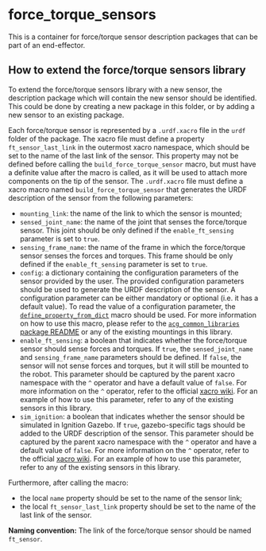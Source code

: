 # force_torque_sensors

This is a container for force/torque sensor description packages that can be part of an end-effector.

## How to extend the force/torque sensors library

To extend the force/torque sensors library with a new sensor, the description package which will contain the new sensor should be identified.
This could be done by creating a new package in this folder, or by adding a new sensor to an existing package.

Each force/torque sensor is represented by a `.urdf.xacro` file in the `urdf` folder of the package.
The xacro file must define a property `ft_sensor_last_link` in the outermost xacro namespace, which should be set to the name of the last link of the sensor.
This property may not be defined before calling the `build_force_torque_sensor` macro, but must have a definite value after the macro is called, as it will be used to attach more components on the tip of the sensor.
The `.urdf.xacro` file must define a xacro macro named `build_force_torque_sensor` that generates the URDF description of the sensor from the following parameters:

* `mounting_link`: the name of the link to which the sensor is mounted;
* `sensed_joint_name`: the name of the joint that senses the force/torque sensor.
  This joint should be only defined if the `enable_ft_sensing` parameter is set to `true`.
* `sensing_frame_name`: the name of the frame in which the force/torque sensor senses the forces and torques.
  This frame should be only defined if the `enable_ft_sensing` parameter is set to `true`.
* `config`: a dictionary containing the configuration parameters of the sensor provided by the user.
  The provided configuration parameters should be used to generate the URDF description of the sensor.
  A configuration parameter can be either mandatory or optional (i.e. it has a default value).
  To read the value of a configuration parameter, the [`define_property_from_dict`](../../acg_common_libraries/xacro/define_property_from_dict.xacro) macro should be used.
  For more information on how to use this macro, please refer to the [`acg_common_libraries` package README](../../acg_common_libraries/README.md#using-the-define_property_from_dict-macro) or any of the existing mountings in this library.
* `enable_ft_sensing`: a boolean that indicates whether the force/torque sensor should sense forces and torques.
  If `true`, the `sensed_joint_name` and `sensing_frame_name` parameters should be defined.
  If `false`, the sensor will not sense forces and torques, but it will still be mounted to the robot.
  This parameter should be captured by the parent xacro namespace with the `^` operator and have a default value of `false`.
  For more information on the `^` operator, refer to the official [xacro wiki](https://github.com/ros/xacro/wiki#default-parameter-values).
  For an example of how to use this parameter, refer to any of the existing sensors in this library.
* `sim_ignition`: a boolean that indicates whether the sensor should be simulated in Ignition Gazebo.
  If `true`, gazebo-specific tags should be added to the URDF description of the sensor.
  This parameter should be captured by the parent xacro namespace with the `^` operator and have a default value of `false`.
  For more information on the `^` operator, refer to the official [xacro wiki](https://github.com/ros/xacro/wiki#default-parameter-values).
  For an example of how to use this parameter, refer to any of the existing sensors in this library.

Furthermore, after calling the macro:

* the local `name` property should be set to the name of the sensor link;
* the local `ft_sensor_last_link` property should be set to the name of the last link of the sensor.

**Naming convention:** The link of the force/torque sensor should be named `ft_sensor`.
